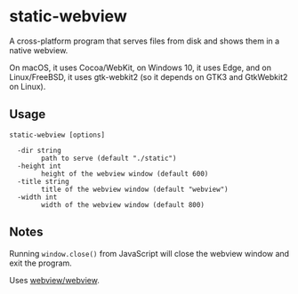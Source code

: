 # static-webview

A cross-platform program that serves files from disk and shows them in a native webview.

On macOS, it uses Cocoa/WebKit, on Windows 10, it uses Edge, and on Linux/FreeBSD, it uses gtk-webkit2 (so it depends on GTK3 and GtkWebkit2 on Linux).

## Usage

```
static-webview [options]

  -dir string
        path to serve (default "./static")
  -height int
        height of the webview window (default 600)
  -title string
        title of the webview window (default "webview")
  -width int
        width of the webview window (default 800)
```

## Notes

Running `window.close()` from JavaScript will close the webview window and exit the program.

Uses [webview/webview](https://github.com/webview/webview).

